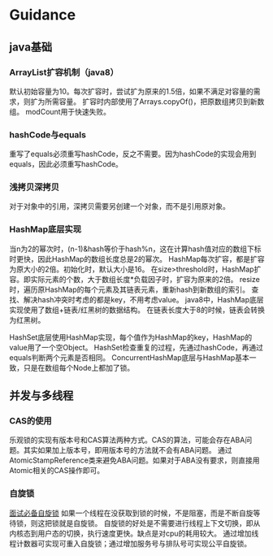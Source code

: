 # Guidance

## java基础

### ArrayList扩容机制（java8）
默认初始容量为10。每次扩容时，尝试扩为原来的1.5倍，如果不满足对容量的需求，则扩为所需容量。
扩容时内部使用了Arrays.copyOf()，把原数组拷贝到新数组。
modCount用于快速失败。

### hashCode与equals
重写了equals必须重写hashCode，反之不需要。因为hashCode的实现会用到equals，因此必须重写hashCode。

### 浅拷贝深拷贝
对于对象中的引用，深拷贝需要另创建一个对象，而不是引用原对象。

### HashMap底层实现
当n为2的幂次时，(n-1)&hash等价于hash%n，这在计算hash值对应的数组下标时更快，因此HashMap的数组长度总是2的幂次。
HashMap每次扩容，都是扩容为原大小的2倍。初始化时，默认大小是16。
在size>threshold时，HashMap扩容。即实际元素的个数，大于数组长度*负载因子时，扩容为原来的2倍。
resize时，遍历原HashMap的每个元素及其链表元素，重新hash到新数组的索引。
查找、解决hash冲突时考虑的都是key，不用考虑value。
java8中，HashMap底层实现使用了数组+链表/红黑树的数据结构。
在链表长度大于8的时候，链表会转换为红黑树。

HashSet底层使用HashMap实现，每个值作为HashMap的key，HashMap的value用了一个空Object。
HashSet检查重复的过程，先通过hashCode，再通过equals判断两个元素是否相同。
ConcurrentHashMap底层与HashMap基本一致，只是在数组每个Node上都加了锁。

## 并发与多线程

### CAS的使用
乐观锁的实现有版本号和CAS算法两种方式。CAS的算法，可能会存在ABA问题。其实如果加上版本号，即用版本号的方法就不会有ABA问题。
通过AtomicStampReference类来避免ABA问题。如果对于ABA没有要求，则直接用Atomic相关的CAS操作即可。

### 自旋锁
[面试必备自旋锁](https://zhuanlan.zhihu.com/p/40729293)
如果一个线程在没获取到锁的时候，不是阻塞，而是不断自旋等待锁，则这把锁就是自旋锁。
自旋锁的好处是不需要进行线程上下文切换，即从内核态到用户态的切换，执行速度更快。缺点是对cpu的耗用较大。
通过增加线程计数器可实现可重入自旋锁；通过增加服务号与排队号可实现公平自旋锁。